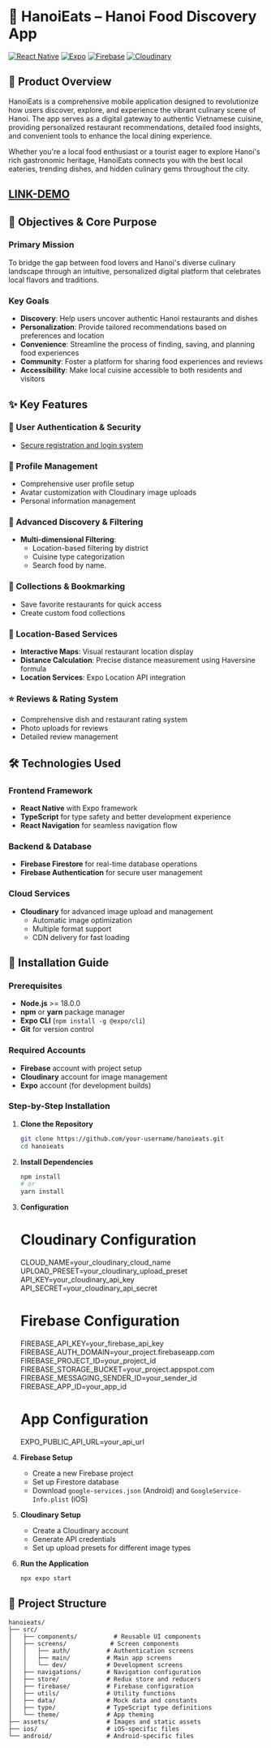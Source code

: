 # 🥢 HanoiEats – Hanoi Food Discovery App

[![React Native](https://img.shields.io/badge/React_Native-20232A?style=for-the-badge&logo=react&logoColor=61DAFB)](https://reactnative.dev/)
[![Expo](https://img.shields.io/badge/Expo-1C1E24?style=for-the-badge&logo=expo&logoColor=white)](https://expo.dev/)
[![Firebase](https://img.shields.io/badge/Firebase-FFCA28?style=for-the-badge&logo=firebase&logoColor=black)](https://firebase.google.com/)
[![Cloudinary](https://img.shields.io/badge/Cloudinary-3448C5?style=for-the-badge&logo=cloudinary&logoColor=white)](https://cloudinary.com/)

## 📱 Product Overview

HanoiEats is a comprehensive mobile application designed to revolutionize how users discover, explore, and experience the vibrant culinary scene of Hanoi. The app serves as a digital gateway to authentic Vietnamese cuisine, providing personalized restaurant recommendations, detailed food insights, and convenient tools to enhance the local dining experience.

Whether you're a local food enthusiast or a tourist eager to explore Hanoi's rich gastronomic heritage, HanoiEats connects you with the best local eateries, trending dishes, and hidden culinary gems throughout the city.
## [LINK-DEMO](https://drive.google.com/file/d/1AiDupSxhEPS8zq-QAggT__2tQtsSWBGx/view?usp=drive_link)

## 🎯 Objectives & Core Purpose

### Primary Mission
To bridge the gap between food lovers and Hanoi's diverse culinary landscape through an intuitive, personalized digital platform that celebrates local flavors and traditions.

### Key Goals
- **Discovery**: Help users uncover authentic Hanoi restaurants and dishes
- **Personalization**: Provide tailored recommendations based on preferences and location
- **Convenience**: Streamline the process of finding, saving, and planning food experiences
- **Community**: Foster a platform for sharing food experiences and reviews
- **Accessibility**: Make local cuisine accessible to both residents and visitors

## ✨ Key Features

### 🔐 User Authentication & Security
- [Secure registration and login system](https://res.cloudinary.com/dynr4mqym/image/upload/v1761944018/Screenshot_1761474879_ieeycu.png)

### 👤 Profile Management
- Comprehensive user profile setup
- Avatar customization with Cloudinary image uploads
- Personal information management

### 🍜 Advanced Discovery & Filtering
- **Multi-dimensional Filtering**:
  - Location-based filtering by district
  - Cuisine type categorization
  - Search food by name.

### 💾 Collections & Bookmarking
- Save favorite restaurants for quick access
- Create custom food collections

### 📍 Location-Based Services
- **Interactive Maps**: Visual restaurant location display
- **Distance Calculation**: Precise distance measurement using Haversine formula
- **Location Services**: Expo Location API integration

### ⭐ Reviews & Rating System
- Comprehensive dish and restaurant rating system
- Photo uploads for reviews
- Detailed review management

## 🛠️ Technologies Used

### Frontend Framework
- **React Native** with Expo framework
- **TypeScript** for type safety and better development experience
- **React Navigation** for seamless navigation flow

### Backend & Database
- **Firebase Firestore** for real-time database operations
- **Firebase Authentication** for secure user management

### Cloud Services
- **Cloudinary** for advanced image upload and management
  - Automatic image optimization
  - Multiple format support
  - CDN delivery for fast loading

## 🚀 Installation Guide

### Prerequisites
- **Node.js** >= 18.0.0
- **npm** or **yarn** package manager
- **Expo CLI** (`npm install -g @expo/cli`)
- **Git** for version control

### Required Accounts
- **Firebase** account with project setup
- **Cloudinary** account for image management
- **Expo** account (for development builds)

### Step-by-Step Installation

1. **Clone the Repository**
   ```bash
   git clone https://github.com/your-username/hanoieats.git
   cd hanoieats
   ```

2. **Install Dependencies**
   ```bash
   npm install
   # or
   yarn install
   ```

3. **Configuration**
   
   # Cloudinary Configuration
   CLOUD_NAME=your_cloudinary_cloud_name
   UPLOAD_PRESET=your_cloudinary_upload_preset
   API_KEY=your_cloudinary_api_key
   API_SECRET=your_cloudinary_api_secret
   
   # Firebase Configuration
   FIREBASE_API_KEY=your_firebase_api_key
   FIREBASE_AUTH_DOMAIN=your_project.firebaseapp.com
   FIREBASE_PROJECT_ID=your_project_id
   FIREBASE_STORAGE_BUCKET=your_project.appspot.com
   FIREBASE_MESSAGING_SENDER_ID=your_sender_id
   FIREBASE_APP_ID=your_app_id
   
   # App Configuration
   EXPO_PUBLIC_API_URL=your_api_url

4. **Firebase Setup**
   - Create a new Firebase project
   - Set up Firestore database
   - Download `google-services.json` (Android) and `GoogleService-Info.plist` (iOS)

5. **Cloudinary Setup**
   - Create a Cloudinary account
   - Generate API credentials
   - Set up upload presets for different image types

6. **Run the Application**
   ```bash
   npx expo start
   ```

## 📁 Project Structure

```
hanoieats/
├── src/
│   ├── components/          # Reusable UI components
│   ├── screens/            # Screen components
│   │   ├── auth/          # Authentication screens
│   │   ├── main/          # Main app screens
│   │   └── dev/           # Development screens
│   ├── navigations/       # Navigation configuration
│   ├── store/             # Redux store and reducers
│   ├── firebase/          # Firebase configuration
│   ├── utils/             # Utility functions
│   ├── data/              # Mock data and constants
│   ├── type/              # TypeScript type definitions
│   └── theme/             # App theming
├── assets/                # Images and static assets
├── ios/                   # iOS-specific files
└── android/               # Android-specific files
```
